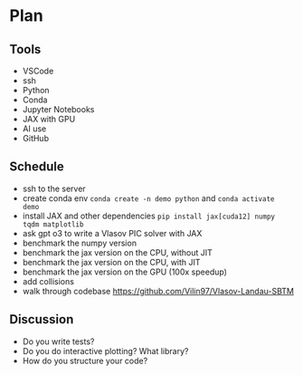 # Plan

## Tools

- VSCode
- ssh
- Python
- Conda
- Jupyter Notebooks
- JAX with GPU
- AI use
- GitHub

## Schedule
- ssh to the server
- create conda env `conda create -n demo python` and `conda activate demo`
- install JAX and other dependencies `pip install jax[cuda12] numpy tqdm matplotlib`
- ask gpt o3 to write a Vlasov PIC solver with JAX
- benchmark the numpy version
- benchmark the jax version on the CPU, without JIT
- benchmark the jax version on the CPU, with JIT
- benchmark the jax version on the GPU (100x speedup)
- add collisions
- walk through codebase https://github.com/Vilin97/Vlasov-Landau-SBTM

## Discussion
- Do you write tests?
- Do you do interactive plotting? What library?
- How do you structure your code?